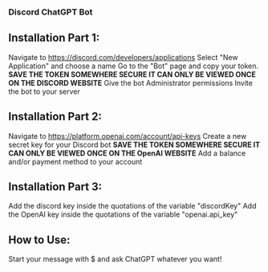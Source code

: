 ### **Discord ChatGPT Bot**

## Installation Part 1:

Navigate to https://discord.com/developers/applications 
Select "New Application" and choose a name
Go to the "Bot" page and copy your token.
**SAVE THE TOKEN SOMEWHERE SECURE IT CAN ONLY BE VIEWED ONCE ON THE DISCORD WEBSITE**
Give the bot Administrator permissions
Invite the bot to your server

## Installation Part 2:
Navigate to https://platform.openai.com/account/api-keys
Create a new secret key for your Discord bot
**SAVE THE TOKEN SOMEWHERE SECURE IT CAN ONLY BE VIEWED ONCE ON THE OpenAI WEBSITE**
Add a balance and/or payment method to your account

## Installation Part 3:
Add the discord key inside the quotations of the variable "discordKey"
Add the OpenAI key inside the quotations of the variable "openai.api_key"

## How to Use:
Start your message with $ and ask ChatGPT whatever you want!